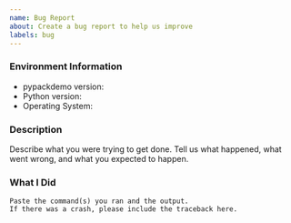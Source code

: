 ```yaml
---
name: Bug Report
about: Create a bug report to help us improve
labels: bug
---
```


<!-- Please search existing issues to avoid creating duplicates. -->

### Environment Information

-   pypackdemo version:
-   Python version:
-   Operating System:

### Description

Describe what you were trying to get done.
Tell us what happened, what went wrong, and what you expected to happen.

### What I Did

```
Paste the command(s) you ran and the output.
If there was a crash, please include the traceback here.
```
